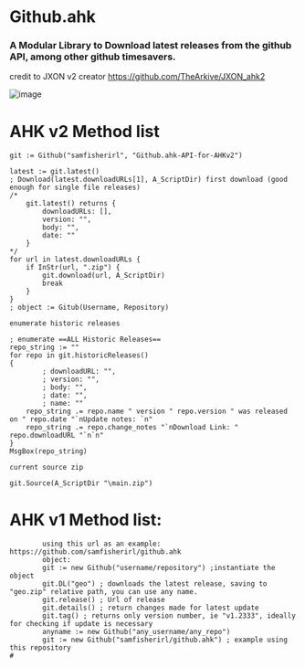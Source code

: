 <h1>Github.ahk</h1>
<h3>A Modular Library to Download latest releases from the github API, among other github timesavers. </h3>
<p class="has-line-data" data-line-start="1" data-line-end="2">
 
credit to JXON v2 creator https://github.com/TheArkive/JXON_ahk2

![image](https://github.com/samfisherirl/github.ahk/assets/98753696/536823be-20e6-43f2-a612-c780953e2bdf)

# AHK v2 Method list 
 
```autohotkey
git := Github("samfisherirl", "Github.ahk-API-for-AHKv2")

latest := git.latest()
; Download(latest.downloadURLs[1], A_ScriptDir) first download (good enough for single file releases)
/*
    git.latest() returns {
        downloadURLs: [],
        version: "",
        body: "",
        date: ""
    }  
*/
for url in latest.downloadURLs {
    if InStr(url, ".zip") {
        git.download(url, A_ScriptDir) 
        break
    }
}
; object := Gitub(Username, Repository)

```

`enumerate historic releases`
```autohotkey
; enumerate ==ALL Historic Releases==
repo_string := ""
for repo in git.historicReleases() 
{
        ; downloadURL: "",
        ; version: "",
        ; body: "",
        ; date: "",
        ; name: ""  
    repo_string .= repo.name " version " repo.version " was released on " repo.date "`nUpdate notes: `n" 
    repo_string .= repo.change_notes "`nDownload Link: " repo.downloadURL "`n`n"
}
MsgBox(repo_string)
```

`current source zip`
```autohotkey
git.Source(A_ScriptDir "\main.zip")

```

# AHK v1 Method list:
        
```autohotkey
        using this url as an example: https://github.com/samfisherirl/github.ahk
        object: 
        git := new Github("username/repository") ;instantiate the object
        git.DL("geo") ; downloads the latest release, saving to "geo.zip" relative path, you can use any name. 
        git.release() ; Url of release 
        git.details() ; return changes made for latest update
        git.tag() ; returns only version number, ie "v1.2333", ideally for checking if update is necessary
        anyname := new Github("any_username/any_repo") 
        git := new Github("samfisherirl/github.ahk") ; example using this repository
#
```
 
  
